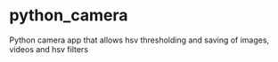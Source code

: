 # python_camera
Python camera app that allows hsv thresholding and saving of images, videos and hsv filters
